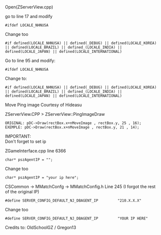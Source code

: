 Open(ZServerView.cpp) <br>

go to line 17 and modify <br>

    #ifdef LOCALE_NHNUSA

Change too <br>

    #if defined(LOCALE_NHNUSA) || defined(_DEBUG) || defined(LOCALE_KOREA) || defined(LOCALE_BRAZIL) || defined_(LOCALE_INDIA) || defined(LOCALE_JAPAN) || defined(LOCALE_INTERNATIONAL)

Go to line 95 and modify: <br>

    #ifdef LOCALE_NHNUSA

Change to:

    #if defined(LOCALE_NHNUSA) || defined(_DEBUG) || defined(LOCALE_KOREA) || defined(LOCALE_BRAZIL) || defined_(LOCALE_INDIA) || defined(LOCALE_JAPAN) || defined(LOCALE_INTERNATIONAL)

Move Ping image Courtesy of Hideasu <br>

ZServerView.CPP > ZServerView::PingImageDraw <br>

    ORIGINAL: pDC->Draw(rectBox.x+nMoveImage , rectBox.y, 25 , 16);
    EXEMPLE: pDC->Draw(rectBox.x+nMoveImage , rectBox.y, 21 , 14);

IMPORTANT: <br>
Don't forget to set ip <br>

ZGameInterface.cpp line 6366 <br>

    char* pszAgentIP = "";

Change too <br>

    char* pszAgentIP = "your ip here";

CSCommon -> MMatchConfg -> MMatchConfig.h Line 245 (I forgot the rest of the original IP) <br>

    #define SERVER_CONFIG_DEFAULT_NJ_DBAGENT_IP			"210.X.X.X"

Change too <br>

    #define SERVER_CONFIG_DEFAULT_NJ_DBAGENT_IP			"YOUR IP HERE"



Credits to: OldSchoolGZ / Gregon13

